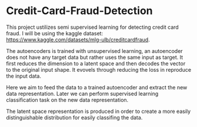 # Credit-Card-Fraud-Detection
This project ustilizes semi supervised learning for detecting credit card fraud. I will be using the kaggle dataset: https://www.kaggle.com/datasets/mlg-ulb/creditcardfraud.

The autoencoders is trained with unsupervised learning, an autoencoder does not have any target data but rather uses the same input as target. It first reduces the dimension to a latent space and then decodes the vector to the original input shape. It evovels through reducing the loss in reproduce the input data.

Here we aim to feed the data to a trained autoencoder and extract the new data representation.
Later we can perform supervised learning classification task on the new data representation.

The latent space representation is produced in order to create a more easily distinguishable distribution for easily classifing the data.
